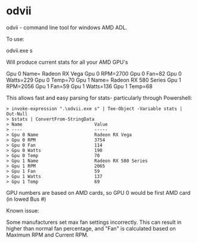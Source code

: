 # odvii
odvii - command line tool for windows AMD ADL.

To use:

odvii.exe s

Will produce current stats for all your AMD GPU's

Gpu 0 Name= Radeon RX Vega
Gpu 0 RPM=2700
Gpu 0 Fan=82
Gpu 0 Watts=229
Gpu 0 Temp=70
Gpu 1 Name= Radeon RX 580 Series
Gpu 1 RPM=2056
Gpu 1 Fan=59
Gpu 1 Watts=136
Gpu 1 Temp=68


This allows fast and easy parsing for stats- particularly through Powershell:

```
> invoke-expression ".\odvii.exe s" | Tee-Object -Variable stats | Out-Null
> $stats | ConvertFrom-StringData
> Name                           Value
> ----                           -----
> Gpu 0 Name                     Radeon RX Vega
> Gpu 0 RPM                      3754
> Gpu 0 Fan                      114
> Gpu 0 Watts                    190
> Gpu 0 Temp                     70
> Gpu 1 Name                     Radeon RX 580 Series
> Gpu 1 RPM                      2065
> Gpu 1 Fan                      59
> Gpu 1 Watts                    137
> Gpu 1 Temp                     69
```

GPU numbers are based on AMD cards, so GPU 0 would be first AMD card (in lowed Bus #)

Known issue:

Some manufacturers set max fan settings incorrectly. This can result in higher than normal fan percentage,
and "Fan" is calculated based on Maximum RPM and Current RPM.
